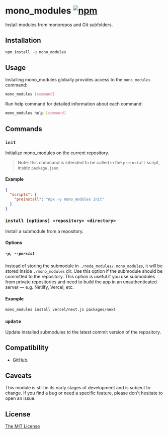 # mono_modules [![npm][1]][2]

Install modules from monorepos and Git subfolders.

## Installation

```sh
npm install -g mono_modules
```

## Usage

Installing mono_modules globally provides access to the `mono_modules` command:

```sh
mono_modules [command]
```

Run help command for detailed information about each command:

```sh
mono_modules help [command]
```

## Commands

### `init`

Initialize mono_modules on the current repository.

> Note: this command is intended to be called in the `preinstall` script, inside
> `package.json`.

#### Example

```json
{
  "scripts": {
    "preinstall": "npx -y mono_modules init"
  }
}
```

### `install [options] <repository> <directory>`

Install a submodule from a repository.

#### Options

##### `-p, --persist`

Instead of storing the submodule in `./node_modules/.mono_modules`, it will be
stored inside `./mono_modules` dir. Use this option if the submodule should be
committed to the repository. This option is useful if you use submodules from
private repositories and need to build the app in an unauthenticated server —
e.g. Netlify, Vercel, etc.

#### Example

```sh
mono_modules install vercel/next.js packages/next
```

### `update`

Update installed submodules to the latest commit version of the repository.

## Compatibility

- GitHub.

## Caveats

This module is still in its early stages of development and is subject to
change. If you find a bug or need a specific feature, please don't hesitate to
open an issue.

## License

[The MIT License][license]

[1]: https://img.shields.io/npm/v/mono_modules
[2]: https://www.npmjs.com/package/mono_modules
[license]: ./LICENSE
